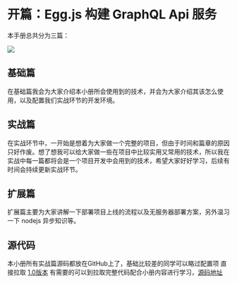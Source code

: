 # 开篇：Egg.js 构建 GraphQL Api 服务

本手册总共分为三篇：

![](https://user-gold-cdn.xitu.io/2020/2/28/1708a426246a460c?w=820&h=201&f=png&s=6213)

## 基础篇

在基础篇我会为大家介绍本小册所会使用到的技术，并会为大家介绍其该怎么使用，以及配置我们实战环节的开发环境。

## 实战篇

在实战环节中，一开始是想着为大家做一个完整的项目，但由于时间和篇章的原因只好作废。想了想我可以给大家做一些在项目中比较实用又常用的技术，所以我在实战中每一篇都将会是一个项目开发中会用到的技术，希望大家好好学习，后续有时间会持续更新实战环节。

## 扩展篇

扩展篇主要为大家讲解一下部署项目上线的流程以及无服务器部署方案，另外温习一下 nodejs 异步知识等。

## 源代码

本小册所有实战篇源码都放在GitHub上了，基础比较差的同学可以略过配置项 直接拉取 [1.0版本](https://github.com/push-over/egg-graphql-example) 有需要的可以到拉取完整代码配合小册内容进行学习，[源码地址](https://github.com/push-over/egg-example)